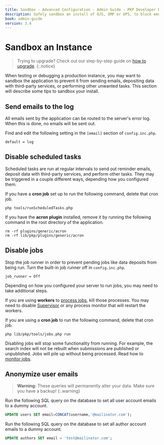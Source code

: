 ```yaml
---
title: Sandbox - Advanced Configuration - Admin Guide - PKP Developer Docs
description: Safely sandbox an install of OJS, OMP or OPS, to block email sending, data deposits, and other unwanted tasks.
book: admin-guide
version: 3.4
---
```


# Sandbox an Instance

> Trying to upgrade? Check out our step-by-step guide on [how to upgrade](/dev/upgrade-guide/en/).
{:.notice}

When testing or debugging a production instance, you may want to sandbox the application to prevent it from sending emails, depositing data with third-party services, or performing other unwanted tasks. This section will describe some tips to sandbox your install.

## Send emails to the log

All emails sent by the application can be routed to the server's error log. When this is done, no emails will be sent out.

Find and edit the following setting in the `[email]` section of `config.inc.php`.

```
default = log
```

## Disable scheduled tasks

Scheduled tasks are run at regular intervals to send out reminder emails, deposit data with third-party services, and perform other tasks. They may be triggered in a couple different ways, depending how you configured them.

If you have a **cron job** set up to run the following command, delete that cron job.

```
php tools/runScheduledTasks.php
```

If you have the **acron plugin** installed, remove it by running the following command in the root directory of the application.

```
rm -rf plugins/generic/acron
rm -rf lib/pkp/plugins/generic/acron
```

## Disable jobs

Stop the job runner in order to prevent pending jobs like data deposits from being run. Turn the built-in job runner off in `config.inc.php`.

```
job_runner = Off
```

Depending on how you configured your server to run jobs, you may need to take additional steps.

If you are using **workers** to [process jobs](./deploy-jobs#workers), kill those processes. You may need to disable [Supervisor](./deploy-jobs#workers) or any process monitor that will restart the workers.

If you are using a **cron job** to run the following command, delete that cron job.

```
php lib/pkp/tools/jobs.php run
```

Disabling jobs will stop some functionality from running. For example, the search index will not be rebuilt when submissions are published or unpublished. Jobs will pile up without being processed. Read how to [monitor jobs](./deploy-jobs#how-to-monitor-jobs).

## Anonymize user emails

> **Warning:** These queries will permanently alter your data. Make sure you have a backup!
{:.warning}

Run the following SQL query on the database to set all user account emails to a dummy account.

```sql
UPDATE users SET email=CONCAT(username,'@mailinator.com');
```

Run the following SQL query on the database to set all author account emails to a dummy account.

```sql
UPDATE authors SET email = 'test@mailinator.com';
```

